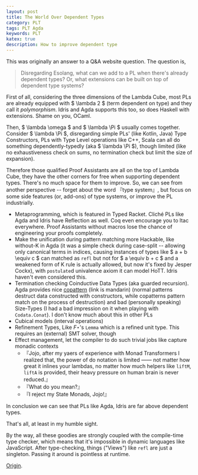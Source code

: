 ```yaml
---
layout: post
title: The World Over Dependent Types
category: PLT
tags: PLT Agda
keywords: PLT
katex: true
description: How to improve dependent type
---
```


This was originally an answer to a Q&A website question.
The question is,

> Disregarding Esolang, what can we add to a PL when there's already dependent types? Or, what extensions can be built
> on top of dependent type systems?

First of all, considering the three dimensions of the Lambda Cube,
most PLs are already equipped with $ \lambda 2 $ (term dependent on type) and they call it *polymorphism*.
Idris and Agda supports this too, so does Haskell with extensions.
Shame on you, OCaml.

Then, $ \lambda \omega $ and $ \lambda \Pi $ usually comes together. Consider $ \lambda \Pi $, disregarding simple PLs'
(like Kotlin, Java) Type Constructors, PLs with Type Level operations like C++, Scala can all do something dependently-typedly
(aka $ \lambda \Pi $), though limited (like no exhaustiveness check on sums, no termination check but limit the size of expansion).

Therefore those qualified Proof Assistants are all on the top of Lambda Cube, they have the other corners for free when
supporting dependent types. There's no much space for them to improve.
So, we can see from another perspective -- forget about the word 『type system』, but
focus on some side features (or, add-ons) of type systems, or improve the PL industrially.

+ Metaprogramming, which is featured in Typed Racket. Cliché PLs like Agda and Idris have Reflection as well. Coq even
  encourage you to ltac everywhere. Proof Assistants without macros lose the chance of engineering your proofs completely.
+ Make the unification during pattern matching more Hackable, like without-K in Agda (it was a simple check during
  case-split -- allowing only canonical terms in indices, causing instances of types like $ a + b \equiv c $ can matched
  as `refl` but not for $ a \equiv b + c $ and a weakened form of K rule is actually allowed, but now it's fixed by
  Jesper Cockx), with `postulate`d univalence axiom it can model HoTT. Idris haven't even considered this.
+ Termination checking Coinductive Data Types (aka guarded recursion). Agda provides nice [copattern](/lagda/MuGenHackingToTheGate.html)
  (link is mandarin) (normal patterns destruct data constructed with constructors, while copatterns pattern match on the
  process of destruction) and bad (personally speaking) Size-Types (I had a bad impression on it when playing with
  `Codata.Conat`). I don't know much about this in other PLs
+ Cubical models (interval operations)
+ Refinement Types, Like $F \star$'s `Lemma` which is a refined unit type. This requires an (external) SMT solver, though
+ Effect management, let the compiler to do such trivial jobs like capture monadic contexts
  + 『Jojo, after my yaers of experience with Monad Transformers I realized that, the power of do notation is limited ——
     not matter how great it inlines your lambdas, no matter how much helpers like `liftM`, `liftA` is provided, their
     heavy pressure on human brain is never reduced.』
  + 『What do you mean?』
  + 『I reject my State Monads, Jojo!』

In conclusion we can see that PLs like Agda, Idris are far above dependent types.

That's all, at least in my humble sight.


By the way, all these goodies are strongly coupled with the compile-time type checker, which means that it's impossible
in dynamic languages like JavaScript. After type-checking, things ("Views") like `refl` are just a singleton. Passing it
around is pointless at runtime.

[Origin](https://www.zhihu.com/question/296873212/answer/525067923).
